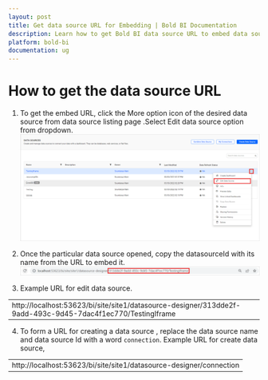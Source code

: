 ```yaml
---
layout: post
title: Get data source URL for Embedding | Bold BI Documentation
description: Learn how to get Bold BI data source URL to embed data source create and data source edit mode in any application.
platform: bold-bi
documentation: ug
---
```


# How to get the data source URL

1. To get the embed URL, click the More option icon of the desired data source from data source listing page .Select Edit data source option from dropdown.  
![DataSourceUrl](/static/assets/embedded/iFrame-based/images/Edit-DataSource.png#max-width=90%)  

2. Once the particular data source opened, copy the datasourceId with its name from the URL to embed it.  
![InspectElement](/static/assets/embedded/iFrame-based/images/datasource-url.png)

3. Example URL for edit data source.
<table>
<tr>
<td> http://localhost:53623/bi/site/site1/datasource-designer/313dde2f-9add-493c-9d45-7dac4f1ec770/TestingIframe</td>
</tr>
</table>

4. To form a URL for creating a data source , replace the data source name and data source Id with a word `connection`.
Example URL for create data source,
<table>
<tr>
<td> http://localhost:53623/bi/site/site1/datasource-designer/connection
</td>
</tr>
</table>




